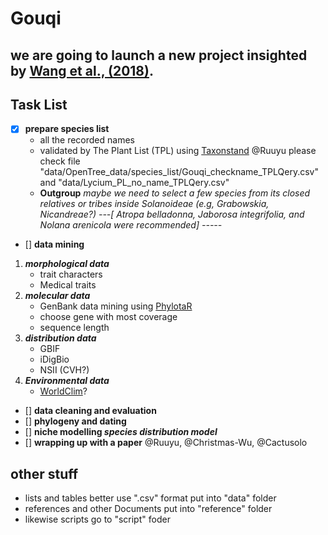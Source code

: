 # Gouqi

## we are going to launch a new project insighted by [Wang et al., (2018)](http://rspb.royalsocietypublishing.org/content/285/1890/20181742?from=groupmessage).

## Task List
- [x] **prepare species list**
	* all the recorded names
	* validated by The Plant List (TPL) using [Taxonstand](https://cran.r-project.org/package=Taxonstand)
	@Ruuyu please check file "data/OpenTree_data/species_list/Gouqi_checkname_TPLQery.csv" and "data/Lycium_PL_no_name_TPLQery.csv"
	* **Outgroup**
		_maybe we need to select a few species from its closed relatives or tribes inside Solanoideae (e.g, Grabowskia, Nicandreae?)
		---[ Atropa belladonna, Jaborosa integrifolia, and Nolana arenicola were recommended] -----_
	
- [] **data mining**
1. **_morphological data_**
	* trait characters
	* Medical traits
2. **_molecular data_**
	* GenBank data mining using [PhylotaR](https://github.com/ropensci/phylotaR)
	* choose gene with most coverage
	* sequence length
3. **_distribution data_**
	* GBIF
	* iDigBio
	* NSII (CVH?)
4. **_Environmental data_**
	* [WorldClim](http://www.worldclim.org/)?

- [] **data cleaning and evaluation**
- [] **phylogeny and dating**
- [] **niche modelling _species distribution model_**
- [] **wrapping up with a paper**
		@Ruuyu, @Christmas-Wu, @Cactusolo

## other stuff
* lists and tables better use ".csv" format put into "data" folder
* references and other Documents put into "reference" folder
* likewise scripts go to "script" foder

